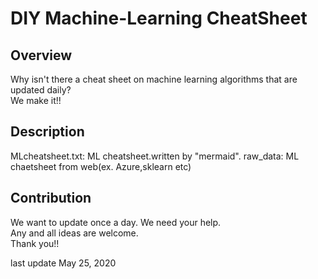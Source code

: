 # DIY Machine-Learning CheatSheet

## Overview
Why isn't there a cheat sheet on machine learning algorithms that are updated daily?  
We make it!!

## Description
MLcheatsheet.txt:  ML cheatsheet.written by "mermaid".
raw_data:  ML chaetsheet from web(ex. Azure,sklearn etc)

## Contribution
We want to update once a day. 
We need your help.  
Any and all ideas are welcome.  
Thank you!!

last update May 25, 2020
